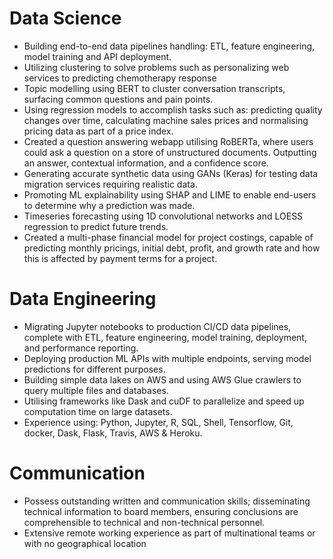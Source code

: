 # Data Science

- Building end-to-end data pipelines handling: ETL, feature engineering, model training and API deployment.
- Utilizing clustering to solve problems such as personalizing web services to predicting chemotherapy response
- Topic modelling using BERT to cluster conversation transcripts, surfacing common questions and pain points.
- Using regression models to accomplish tasks such as: predicting quality changes over time, calculating machine sales
  prices and normalising pricing data as part of a price index.
- Created a question answering webapp utilising RoBERTa, where users could ask a question on a store of unstructured
  documents. Outputting an answer, contextual information, and a confidence score.
- Generating accurate synthetic data using GANs (Keras) for testing data migration services requiring realistic data.
- Promoting ML explainability using SHAP and LIME to enable end-users to determine why a prediction was made.
- Timeseries forecasting using 1D convolutional networks and LOESS regression to predict future trends.
- Created a multi-phase financial model for project costings, capable of predicting monthly pricings, initial debt,
  profit, and growth rate and how this is affected by payment terms for a project.

# Data Engineering

- Migrating Jupyter notebooks to production CI/CD data pipelines, complete with ETL, feature engineering, model
  training, deployment, and performance reporting.
- Deploying production ML APIs with multiple endpoints, serving model predictions for different purposes.
- Building simple data lakes on AWS and using AWS Glue crawlers to query multiple files and databases.
- Utilising frameworks like Dask and cuDF to parallelize and speed up computation time on large datasets.
- Experience using: Python, Jupyter, R, SQL, Shell, Tensorflow, Git, docker, Dask, Flask, Travis, AWS & Heroku.

# Communication

- Possess outstanding written and communication skills; disseminating technical information to board members, ensuring
  conclusions are comprehensible to technical and non-technical personnel.
- Extensive remote working experience as part of multinational teams or with no geographical location

